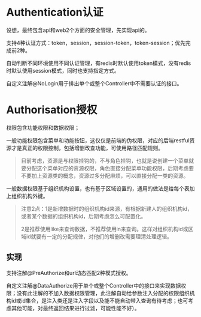 # Authentication认证

设想，最终包含api和web2个方面的安全管理，先实现api的。

支持4种认证方式：token，session，session-token，token-session；优先完成前2种。

自动判断不同环境使用不同认证管理，有redis时默认使用token模式，没有redis时默认使用session模式，同时也支持指定方式。

自定义注解@NoLogin用于排出单个或整个Controller中不需要认证的接口。

# Authorisation授权

权限包含功能权限和数据权限；

一般功能权限包含菜单和功能按钮，这仅仅是前端的伪权限，对应的后端restful资源才是真正的权限控制，包括增删改查功能，可使用路径匹配规则。

> 目前考虑，资源是与权限挂钩的，不与角色挂钩，也就是说创建一个菜单就要分配这个菜单对应的资源权限，角色直接分配菜单功能权限，后期考虑要不要加上资源类的概念，资源过多分配麻烦，可以直接分配一类的资源。

一般数据权限基于组织机构设置，也有基于区域设置的，通用的做法是给每个表加上组织机构外键。

> 注意2点：1是新增数据时的组织机构id来源，有根据新建人的组织机构id，或者某个数据的组织机构id，后期考虑怎么可配置化。
>
> 2是推荐使用like来查询数据，不推荐使用in来查询。这样对组织机构id或区域id就要有一定的分配规律，对他们的增删改需要理清处理逻辑。

## 实现

支持注解@PreAuthorize和url动态匹配2种模式授权。

自定义注解@DataAuthorize用于单个或整个Controller中的接口来实现数据权限；没有此注解的不加入数据权限管理，此注解自动给参数注入分配的权限组织机构id或id集合，是注入类还是注入字段以及能不能自动带入查询有待考虑；也可考虑其他可能，对最终返回结果进行过滤，可能性能不好）。